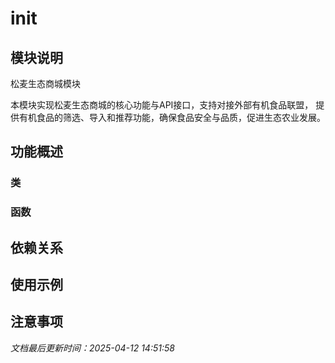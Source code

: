 # __init__

## 模块说明
松麦生态商城模块

本模块实现松麦生态商城的核心功能与API接口，支持对接外部有机食品联盟，
提供有机食品的筛选、导入和推荐功能，确保食品安全与品质，促进生态农业发展。

## 功能概述

### 类


### 函数


## 依赖关系

## 使用示例

## 注意事项

*文档最后更新时间：2025-04-12 14:51:58*
